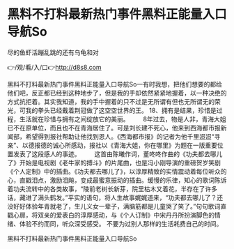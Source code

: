 # 黑料不打料最新热门事件黑料正能量入口导航So
尽的鱼虾活蹦乱跳的还有乌龟和对

👉/观/看/入/口👉http://d8s8.com

黑料不打料最新热门事件黑料正能量入口导航So一有时我想，把他们想要的都给他们吧，反正都已经到这种地步了，但是我的手却依然紧紧地握着，以一种决绝的方式抗拒着。其实我知道，我的手中握着的只不过是无所谓有但也无所谓无的荣光，可我的拳头已经戴着荆冠做了这空空世界的王。
	18、拥有是结果，珍惜是过程，生活就在珍惜与拥有之间绽放它的美丽。
　　8年过去，物是人非，青海大姐已不在原单位，而且也不在青海居住了。可是刘长建不死心，他来到西海都市报新闻部，希望得到报社帮助让他找到恩人。《西海都市报》的记者为他千里迢迢“寻亲”、以德报德的诚心所感动，报社以《青海大姐，你在哪里》为题在一版重要位置发表了这段感人的事迹。
　　这首由陈曦作词，董咚咚作曲的《功夫都去哪儿了》开始是电视剧《老牛家的搏斗》的片尾曲，也是冯小刚导演的重磅贺岁笑剧《个人定制》中的插曲。《功夫都去哪儿了》，以淳厚精致的实情震动着每位听众的心，直戳泪点，激励泪飚，变成最蜜意振动的插曲。缓慢的乐律，知心的歌词陈诉着功夫流转中的各类故事，“陵前老树长新芽，院里枯木又着花，半存在了许多话，藏进了满头鹤发。”平实的语句，将人生故事娓娓道来，“功夫都去哪儿了？还没好好体验年青就老了，生儿义女一辈子，满脑筋都是儿童哭了笑了。”句句歌词直戳心扉，将双亲的爱表白的淳厚感动，与《个人订制》中宋丹丹所扮演脚色的情绪、体验不约而同，听众深受感受。
	不要为过别人那样的生活耗费自己的时间。

黑料不打料最新热门事件黑料正能量入口导航So
